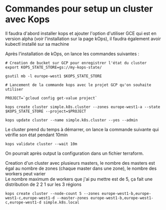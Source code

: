 # Commandes pour setup un cluster avec Kops

Il faudra d'abord installer kops et ajouter l'option d'utiliser GCE qui est en version alpha (voir l'installation sur la page kOps), il faudra également avoir kubectl installé sur sa machine

Après l'installation de kOps, on lance les commandes suivantes :

```
# Creation de bucket sur GCP pour enregistrer l'état du cluster
export KOPS_STATE_STORE=gs://my-kops-state/

gsutil mb -l europe-west1 $KOPS_STATE_STORE

# Lancement de la commande kops avec le projet GCP qu'on souhaite utiliser

PROJECT=`gcloud config get-value project`

kops create cluster simple.k8s.cluster --zones europe-west1-a --state $KOPS_STATE_STORE --project=$PROJECT

kops update cluster --name simple.k8s.cluster --yes --admin
```

Le cluster prend du temps à démarrer, on lance la commande suivante qui vérifie son état pendant 10min

```
kops validate cluster --wait 10m
```

On pourrait après output la configuration dans un fichier terraform.  

Creation d'un cluster avec plusieurs masters, le nombre des masters est égal au nombre de zones (chaque master dans une zone), le nombre des workers peut varier  
Le nombre maximum de workers que j'ai pu mettre est de 5, ça fait une distribution de 2 2 1 sur les 3 régions  
```
kops create cluster --node-count 5 --zones europe-west1-b,europe-west1-c,europe-west1-d --master-zones europe-west1-b,europe-west1-c,europe-west1-d simple.k8s.local
```
